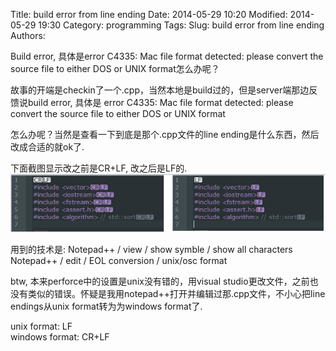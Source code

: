 Title: build error from line ending 
Date: 2014-05-29 10:20
Modified: 2014-05-29 19:30
Category: programming 
Tags: 
Slug: build error from line ending 
Authors: 

Build error, 具体是error C4335: Mac file format detected: please convert the source file to either DOS or UNIX format怎么办呢？ 
   
故事的开端是checkin了一个.cpp，当然本地是build过的，但是server端那边反馈说build error, 具体是
error C4335: Mac file format detected: please convert the source file to either DOS or UNIX format

怎么办呢？当然是查看一下到底是那个.cpp文件的line ending是什么东西，然后改成合适的就ok了. 

下面截图显示改之前是CR+LF, 改之后是LF的. 
![Alt text](data/LineEndings_CRLF.PNG "output") 

用到的技术是: 
Notepad++ / view / show symble /  show all characters 
Notepad++ / edit / EOL conversion /  unix/osc format 

btw, 本来perforce中的设置是unix没有错的，用visual studio更改文件，之前也没有类似的错误。怀疑是我用notepad++打开并编辑过那.cpp文件，不小心把line endings从unix format转为为windows format了. 

unix format: LF  
windows format: CR+LF 
